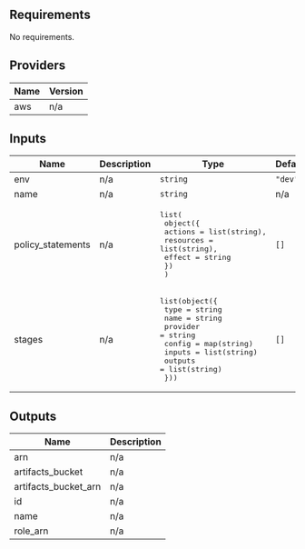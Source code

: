 ## Requirements

No requirements.

## Providers

| Name | Version |
|------|---------|
| aws | n/a |

## Inputs

| Name | Description | Type | Default | Required |
|------|-------------|------|---------|:--------:|
| env | n/a | `string` | `"dev"` | no |
| name | n/a | `string` | n/a | yes |
| policy\_statements | n/a | <pre>list(<br>  object({<br>    actions   = list(string),<br>    resources = list(string),<br>    effect    = string<br>  })<br>  )</pre> | `[]` | no |
| stages | n/a | <pre>list(object({<br>    type     = string<br>    name     = string<br>    provider = string<br>    config   = map(string)<br>    inputs   = list(string)<br>    outputs  = list(string)<br>  }))</pre> | `[]` | no |

## Outputs

| Name | Description |
|------|-------------|
| arn | n/a |
| artifacts\_bucket | n/a |
| artifacts\_bucket\_arn | n/a |
| id | n/a |
| name | n/a |
| role\_arn | n/a |

